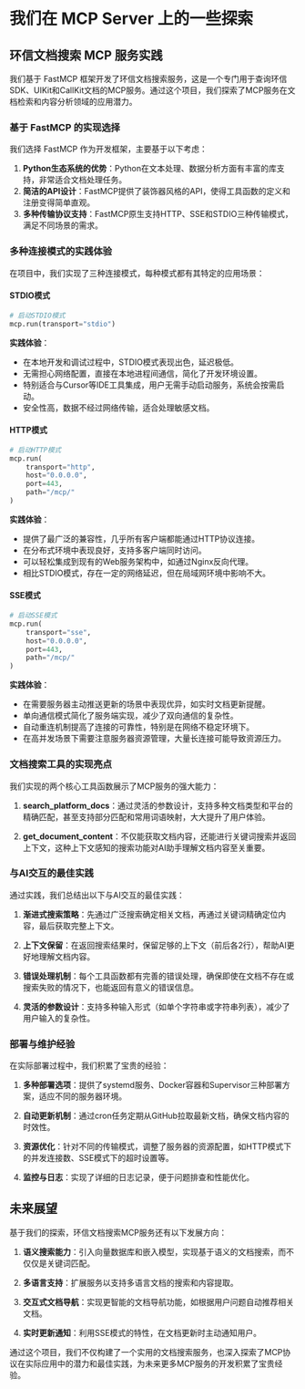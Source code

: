 # 我们在 MCP Server 上的一些探索

## 环信文档搜索 MCP 服务实践

我们基于 FastMCP 框架开发了环信文档搜索服务，这是一个专门用于查询环信SDK、UIKit和CallKit文档的MCP服务。通过这个项目，我们探索了MCP服务在文档检索和内容分析领域的应用潜力。

### 基于 FastMCP 的实现选择

我们选择 FastMCP 作为开发框架，主要基于以下考虑：

1. **Python生态系统的优势**：Python在文本处理、数据分析方面有丰富的库支持，非常适合文档处理任务。
2. **简洁的API设计**：FastMCP提供了装饰器风格的API，使得工具函数的定义和注册变得简单直观。
3. **多种传输协议支持**：FastMCP原生支持HTTP、SSE和STDIO三种传输模式，满足不同场景的需求。

### 多种连接模式的实践体验

在项目中，我们实现了三种连接模式，每种模式都有其特定的应用场景：

#### STDIO模式

```python
# 启动STDIO模式
mcp.run(transport="stdio")
```

**实践体验**：
- 在本地开发和调试过程中，STDIO模式表现出色，延迟极低。
- 无需担心网络配置，直接在本地进程间通信，简化了开发环境设置。
- 特别适合与Cursor等IDE工具集成，用户无需手动启动服务，系统会按需启动。
- 安全性高，数据不经过网络传输，适合处理敏感文档。

#### HTTP模式

```python
# 启动HTTP模式
mcp.run(
    transport="http",
    host="0.0.0.0",
    port=443,
    path="/mcp/"
)
```

**实践体验**：
- 提供了最广泛的兼容性，几乎所有客户端都能通过HTTP协议连接。
- 在分布式环境中表现良好，支持多客户端同时访问。
- 可以轻松集成到现有的Web服务架构中，如通过Nginx反向代理。
- 相比STDIO模式，存在一定的网络延迟，但在局域网环境中影响不大。

#### SSE模式

```python
# 启动SSE模式
mcp.run(
    transport="sse",
    host="0.0.0.0",
    port=443,
    path="/mcp/"
)
```

**实践体验**：
- 在需要服务器主动推送更新的场景中表现优异，如实时文档更新提醒。
- 单向通信模式简化了服务端实现，减少了双向通信的复杂性。
- 自动重连机制提高了连接的可靠性，特别是在网络不稳定环境下。
- 在高并发场景下需要注意服务器资源管理，大量长连接可能导致资源压力。

### 文档搜索工具的实现亮点

我们实现的两个核心工具函数展示了MCP服务的强大能力：

1. **search_platform_docs**：通过灵活的参数设计，支持多种文档类型和平台的精确匹配，甚至支持部分匹配和常用词语映射，大大提升了用户体验。

2. **get_document_content**：不仅能获取文档内容，还能进行关键词搜索并返回上下文，这种上下文感知的搜索功能对AI助手理解文档内容至关重要。

### 与AI交互的最佳实践

通过实践，我们总结出以下与AI交互的最佳实践：

1. **渐进式搜索策略**：先通过广泛搜索确定相关文档，再通过关键词精确定位内容，最后获取完整上下文。

2. **上下文保留**：在返回搜索结果时，保留足够的上下文（前后各2行），帮助AI更好地理解文档内容。

3. **错误处理机制**：每个工具函数都有完善的错误处理，确保即使在文档不存在或搜索失败的情况下，也能返回有意义的错误信息。

4. **灵活的参数设计**：支持多种输入形式（如单个字符串或字符串列表），减少了用户输入的复杂性。

### 部署与维护经验

在实际部署过程中，我们积累了宝贵的经验：

1. **多种部署选项**：提供了systemd服务、Docker容器和Supervisor三种部署方案，适应不同的服务器环境。

2. **自动更新机制**：通过cron任务定期从GitHub拉取最新文档，确保文档内容的时效性。

3. **资源优化**：针对不同的传输模式，调整了服务器的资源配置，如HTTP模式下的并发连接数、SSE模式下的超时设置等。

4. **监控与日志**：实现了详细的日志记录，便于问题排查和性能优化。

## 未来展望

基于我们的探索，环信文档搜索MCP服务还有以下发展方向：

1. **语义搜索能力**：引入向量数据库和嵌入模型，实现基于语义的文档搜索，而不仅仅是关键词匹配。

2. **多语言支持**：扩展服务以支持多语言文档的搜索和内容提取。

3. **交互式文档导航**：实现更智能的文档导航功能，如根据用户问题自动推荐相关文档。

4. **实时更新通知**：利用SSE模式的特性，在文档更新时主动通知用户。

通过这个项目，我们不仅构建了一个实用的文档搜索服务，也深入探索了MCP协议在实际应用中的潜力和最佳实践，为未来更多MCP服务的开发积累了宝贵经验。
